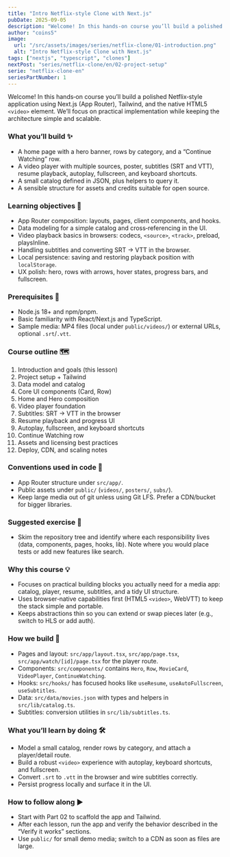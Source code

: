 ```yaml
---
title: "Intro Netflix‑style Clone with Next.js"
pubDate: 2025-09-05
description: "Welcome! In this hands‑on course you’ll build a polished Netflix‑style application using Next.js (App Router), Tailwind, and the native HTML5 <video> element. We’ll focus on practical implementation while keeping the architecture simple and scalable."
author: "coins5"
image:
  url: "/src/assets/images/series/netflix-clone/01-introduction.png"
  alt: "Intro Netflix‑style Clone with Next.js"
tags: ["nextjs", "typescript", "clones"]
nextPost: "series/netflix-clone/en/02-project-setup"
serie: "netflix-clone-en"
seriesPartNumber: 1
---
```


Welcome! In this hands‑on course you’ll build a polished Netflix‑style application using Next.js (App Router), Tailwind, and the native HTML5 `<video>` element. We’ll focus on practical implementation while keeping the architecture simple and scalable.

### What you’ll build ✨

- A home page with a hero banner, rows by category, and a “Continue Watching” row.
- A video player with multiple sources, poster, subtitles (SRT and VTT), resume playback, autoplay, fullscreen, and keyboard shortcuts.
- A small catalog defined in JSON, plus helpers to query it.
- A sensible structure for assets and credits suitable for open source.

### Learning objectives 🎯

- App Router composition: layouts, pages, client components, and hooks.
- Data modeling for a simple catalog and cross‑referencing in the UI.
- Video playback basics in browsers: codecs, `<source>`, `<track>`, preload, playsInline.
- Handling subtitles and converting SRT → VTT in the browser.
- Local persistence: saving and restoring playback position with `localStorage`.
- UX polish: hero, rows with arrows, hover states, progress bars, and fullscreen.

### Prerequisites 🧰

- Node.js 18+ and npm/pnpm.
- Basic familiarity with React/Next.js and TypeScript.
- Sample media: MP4 files (local under `public/videos/`) or external URLs, optional `.srt`/`.vtt`.

### Course outline 🗺️

1. Introduction and goals (this lesson)
2. Project setup + Tailwind
3. Data model and catalog
4. Core UI components (Card, Row)
5. Home and Hero composition
6. Video player foundation
7. Subtitles: SRT → VTT in the browser
8. Resume playback and progress UI
9. Autoplay, fullscreen, and keyboard shortcuts
10. Continue Watching row
11. Assets and licensing best practices
12. Deploy, CDN, and scaling notes

### Conventions used in code 🧭

- App Router structure under `src/app/`.
- Public assets under `public/` (`videos/`, `posters/`, `subs/`).
- Keep large media out of git unless using Git LFS. Prefer a CDN/bucket for bigger libraries.

### Suggested exercise 🧪

- Skim the repository tree and identify where each responsibility lives (data, components, pages, hooks, lib). Note where you would place tests or add new features like search.

### Why this course 💡

- Focuses on practical building blocks you actually need for a media app: catalog, player, resume, subtitles, and a tidy UI structure.
- Uses browser‑native capabilities first (HTML5 `<video>`, WebVTT) to keep the stack simple and portable.
- Keeps abstractions thin so you can extend or swap pieces later (e.g., switch to HLS or add auth).

### How we build 🧱

- Pages and layout: `src/app/layout.tsx`, `src/app/page.tsx`, `src/app/watch/[id]/page.tsx` for the player route.
- Components: `src/components/` contains `Hero`, `Row`, `MovieCard`, `VideoPlayer`, `ContinueWatching`.
- Hooks: `src/hooks/` has focused hooks like `useResume`, `useAutoFullscreen`, `useSubtitles`.
- Data: `src/data/movies.json` with types and helpers in `src/lib/catalog.ts`.
- Subtitles: conversion utilities in `src/lib/subtitles.ts`.

### What you’ll learn by doing 🛠️

- Model a small catalog, render rows by category, and attach a player/detail route.
- Build a robust `<video>` experience with autoplay, keyboard shortcuts, and fullscreen.
- Convert `.srt` to `.vtt` in the browser and wire subtitles correctly.
- Persist progress locally and surface it in the UI.

### How to follow along ▶️

- Start with Part 02 to scaffold the app and Tailwind.
- After each lesson, run the app and verify the behavior described in the “Verify it works” sections.
- Use `public/` for small demo media; switch to a CDN as soon as files are large.
